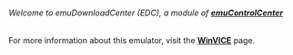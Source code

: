 ###### Welcome to emuDownloadCenter (EDC), a module of [**emuControlCenter**](https://github.com/PhoenixInteractiveNL/emuControlCenter/wiki/)

For more information about this emulator, visit the [**WinVICE**](https://github.com/PhoenixInteractiveNL/emuDownloadCenter/wiki/Emulator-winvice#menu) page.
